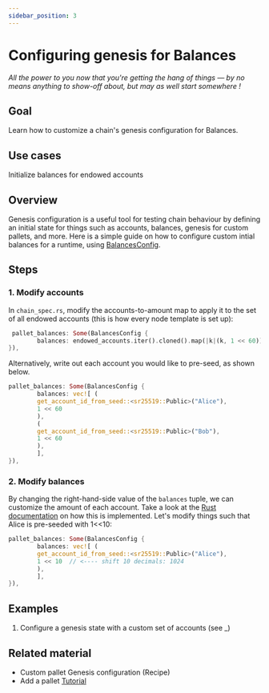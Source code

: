 ```yaml
---
sidebar_position: 3
---
```


# Configuring genesis for Balances
_All the power to you now that you're getting the hang of things &mdash; by no means anything to show-off about, but may as well start somewhere !_

## Goal

Learn how to customize a chain's genesis configuration for Balances.

## Use cases

Initialize balances for endowed accounts

## Overview

Genesis configuration is a useful tool for testing chain behaviour by defining an initial state for things such as accounts, balances, genesis for custom pallets, and more. Here is a simple guide on how to configure custom intial balances for a runtime, using [BalancesConfig](https://substrate.dev/rustdocs/v2.0.0/node_template_runtime/type.BalancesConfig.html).

## Steps

### 1. Modify accounts 

In `chain_spec.rs`, modify the accounts-to-amount map to apply it to the set of all endowed accounts (this is how every node template is set up):

```rust
 pallet_balances: Some(BalancesConfig {
		balances: endowed_accounts.iter().cloned().map(|k|(k, 1 << 60)).collect(),
}),
```

Alternatively, write out each account you would like to pre-seed, as shown below.

```rust
pallet_balances: Some(BalancesConfig {
		balances: vec![ (
		get_account_id_from_seed::<sr25519::Public>("Alice"),
		1 << 60
		),
		(
		get_account_id_from_seed::<sr25519::Public>("Bob"),
		1 << 60
		),
		],
}),
```
### 2. Modify balances
By changing the right-hand-side value of the `balances` tuple, we can customize the amount of each account. Take a look at the [Rust documentation](https://substrate.dev/rustdocs/v2.0.0/pallet_balances/struct.GenesisConfig.html) on how this is implemented. Let's modify things such that Alice is pre-seeded with 1<<10:

```rust
pallet_balances: Some(BalancesConfig {
		balances: vec![ (
		get_account_id_from_seed::<sr25519::Public>("Alice"),
		1 << 10  // <---- shift 10 decimals: 1024
		),
		],
}),
```

## Examples

1. Configure a genesis state with a custom set of accounts (see _)

## Related material

- Custom pallet Genesis configuration (Recipe)
- Add a pallet [Tutorial](https://substrate.dev/docs/en/tutorials/add-contracts-pallet#genesis-configuration)
